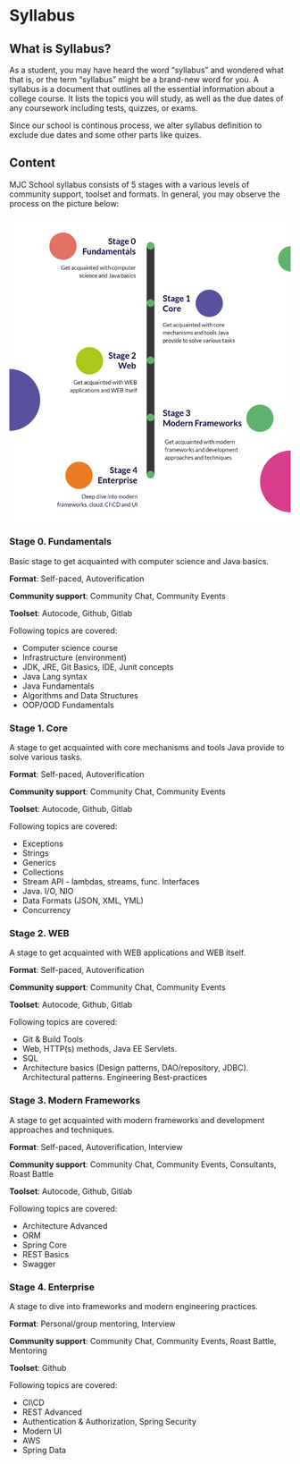 # Syllabus

## What is Syllabus?
As a student, you may have heard the word “syllabus” and wondered what that is, or the term “syllabus” might be a brand-new word for you. A syllabus is a document that outlines all the essential information about a college course. It lists the topics you will study, as well as the due dates of any coursework including tests, quizzes, or exams. 

Since our school is continous process, we alter syllabus definition to exclude due dates and some other parts like quizes.

## Content
MJC School syllabus consists of 5 stages with a various levels of community support, toolset and formats. In general, you may observe the process on the picture below:

![](./assets/img/syllabus_general.png)

### Stage 0. Fundamentals
Basic stage to get acquainted with computer science and Java basics.

**Format**: Self-paced, Autoverification

**Community support**: Community Chat, Community Events

**Toolset**: Autocode, Github, Gitlab

Following topics are covered: 
* Computer science course 
* Infrastructure (environment) 
* JDK, JRE, Git Basics, IDE, Junit concepts 
* Java Lang syntax 
* Java Fundamentals 
* Algorithms and Data Structures 
* OOP/OOD Fundamentals 

### Stage 1. Core
A stage to get acquainted with core mechanisms and tools Java provide to solve various tasks.

**Format**: Self-paced, Autoverification

**Community support**: Community Chat, Community Events

**Toolset**: Autocode, Github, Gitlab

Following topics are covered: 
* Exceptions 
* Strings 
* Generics 
* Collections
* Stream API - lambdas, streams, func. Interfaces 
* Java. I/O, NIO 
* Data Formats (JSON, XML, YML) 
* Concurrency 

### Stage 2. WEB
A stage to get acquainted with WEB applications and WEB itself.

**Format**: Self-paced, Autoverification

**Community support**: Community Chat, Community Events

**Toolset**: Autocode, Github, Gitlab

Following topics are covered: 
* Git & Build Tools 
* Web, HTTP(s) methods, Java EE Servlets. 
* SQL 
* Architecture basics (Design patterns, DAO/repository, JDBC). Architectural patterns. Engineering Best-practices 

### Stage 3. Modern Frameworks
A stage to get acquainted with modern frameworks and development approaches and techniques.

**Format**: Self-paced, Autoverification, Interview

**Community support**: Community Chat, Community Events, Consultants, Roast Battle

**Toolset**: Autocode, Github, Gitlab

Following topics are covered: 
* Architecture Advanced
* ORM
* Spring Core 
* REST Basics
* Swagger 

### Stage 4. Enterprise
A stage to dive into frameworks and modern engineering practices.

**Format**: Personal/group mentoring, Interview

**Community support**: Community Chat, Community Events, Roast Battle, Mentoring

**Toolset**: Github

Following topics are covered: 
* CI\CD 
* REST Advanced
* Authentication & Authorization, Spring Security 
* Modern UI 
* AWS 
* Spring Data 